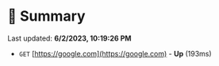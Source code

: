 # 📖 Summary
Last updated: **6/2/2023, 10:19:26 PM**

- `GET` [https://google.com](https://google.com) - **Up** (193ms)

